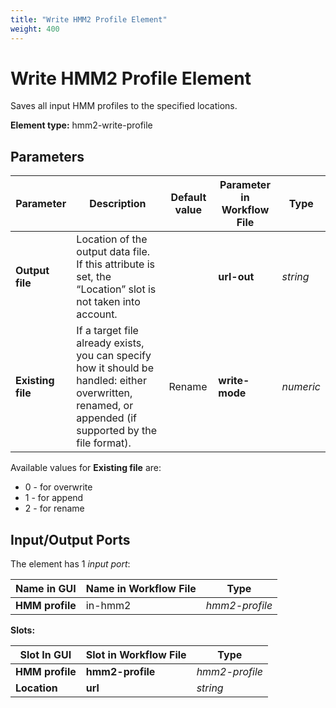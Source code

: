 ```yaml
---
title: "Write HMM2 Profile Element"
weight: 400
---
```


# Write HMM2 Profile Element

Saves all input HMM profiles to the specified locations.

**Element type:** hmm2-write-profile

## Parameters

| Parameter         | Description                                                                                                                                             | Default value | Parameter in Workflow File | Type          |
|-------------------|---------------------------------------------------------------------------------------------------------------------------------------------------------|---------------|----------------------------|---------------|
| **Output file**   | Location of the output data file. If this attribute is set, the “Location” slot is not taken into account.                                               |               | **url-out**                | _string_      |
| **Existing file** | If a target file already exists, you can specify how it should be handled: either overwritten, renamed, or appended (if supported by the file format).  | Rename        | **write-mode**             | _numeric_     |

Available values for **Existing file** are:
- 0 - for overwrite
- 1 - for append
- 2 - for rename

## Input/Output Ports

The element has 1 _input port_:

| Name in GUI      | Name in Workflow File | Type          |
|------------------|-----------------------|---------------|
| **HMM profile**  | in-hmm2               | _hmm2-profile_|

**Slots:**

| Slot In GUI     | Slot in Workflow File | Type     |
|-----------------|-----------------------|----------|
| **HMM profile** | **hmm2-profile**      | _hmm2-profile_ |
| **Location**    | **url**               | _string_ |